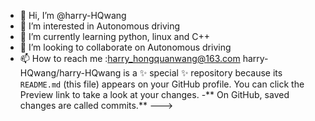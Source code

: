 - 👋 Hi, I’m @harry-HQwang
- 👀 I’m interested in Autonomous driving
- 🌱 I’m currently learning python, linux and C++
- 💞️ I’m looking to collaborate on Autonomous driving
- 📫 How to reach me :harry_hongquanwang@163.com
harry-HQwang/harry-HQwang is a ✨ special ✨ repository because its `README.md` (this file) appears on your GitHub profile.
You can click the Preview link to take a look at your changes.
-** On GitHub, saved changes are called commits.**
--->
